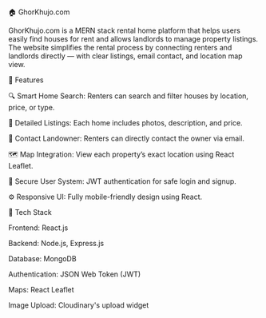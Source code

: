 🏠 GhorKhujo.com

GhorKhujo.com is a MERN stack rental home platform that helps users easily find houses for rent and allows landlords to manage property listings.
The website simplifies the rental process by connecting renters and landlords directly — with clear listings, email contact, and location map view.

🌟 Features

🔍 Smart Home Search: Renters can search and filter houses by location, price, or type.

🏡 Detailed Listings: Each home includes photos, description, and price.

📧 Contact Landowner: Renters can directly contact the owner via email.

🗺️ Map Integration: View each property’s exact location using React Leaflet.

🔐 Secure User System: JWT authentication for safe login and signup.

⚙️ Responsive UI: Fully mobile-friendly design using React.

🚀 Tech Stack

Frontend: React.js

Backend: Node.js, Express.js

Database:	MongoDB 

Authentication:	JSON Web Token (JWT)

Maps: React Leaflet

Image Upload:	Cloudinary's upload widget
